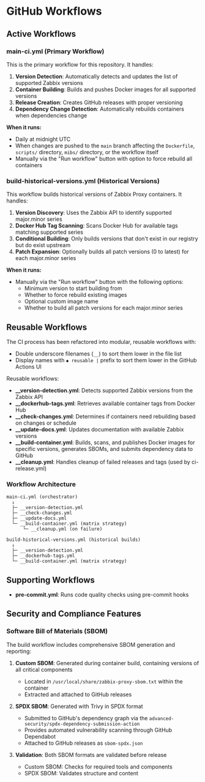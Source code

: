 # GitHub Workflows

## Active Workflows

### main-ci.yml (Primary Workflow)

This is the primary workflow for this repository. It handles:

1. **Version Detection**: Automatically detects and updates the list of supported Zabbix versions
2. **Container Building**: Builds and pushes Docker images for all supported versions
3. **Release Creation**: Creates GitHub releases with proper versioning
4. **Dependency Change Detection**: Automatically rebuilds containers when dependencies change

**When it runs:**
- Daily at midnight UTC
- When changes are pushed to the `main` branch affecting the `Dockerfile`, `scripts/` directory, `mibs/` directory, or the workflow itself
- Manually via the "Run workflow" button with option to force rebuild all containers

### build-historical-versions.yml (Historical Versions)

This workflow builds historical versions of Zabbix Proxy containers. It handles:

1. **Version Discovery**: Uses the Zabbix API to identify supported major.minor series
2. **Docker Hub Tag Scanning**: Scans Docker Hub for available tags matching supported series
3. **Conditional Building**: Only builds versions that don't exist in our registry but do exist upstream
4. **Patch Expansion**: Optionally builds all patch versions (0 to latest) for each major.minor series

**When it runs:**
- Manually via the "Run workflow" button with the following options:
  - Minimum version to start building from
  - Whether to force rebuild existing images
  - Optional custom image name
  - Whether to build all patch versions for each major.minor series

## Reusable Workflows

The CI process has been refactored into modular, reusable workflows with:
- Double underscore filenames (`__`) to sort them lower in the file list
- Display names with `◆ reusable |` prefix to sort them lower in the GitHub Actions UI

Reusable workflows:

- **__version-detection.yml**: Detects supported Zabbix versions from the Zabbix API
- **__dockerhub-tags.yml**: Retrieves available container tags from Docker Hub
- **__check-changes.yml**: Determines if containers need rebuilding based on changes or schedule
- **__update-docs.yml**: Updates documentation with available Zabbix versions
- **__build-container.yml**: Builds, scans, and publishes Docker images for specific versions, generates SBOMs, and submits dependency data to GitHub
- **__cleanup.yml**: Handles cleanup of failed releases and tags (used by ci-release.yml)

### Workflow Architecture

```
main-ci.yml (orchestrator)
  ↓
  ├─ __version-detection.yml
  ├─ __check-changes.yml
  ├─ __update-docs.yml
  └─ __build-container.yml (matrix strategy)
      └─ __cleanup.yml (on failure)

build-historical-versions.yml (historical builds)
  ↓
  ├─ __version-detection.yml
  ├─ __dockerhub-tags.yml
  └─ __build-container.yml (matrix strategy)
```

## Supporting Workflows

- **pre-commit.yml**: Runs code quality checks using pre-commit hooks

## Security and Compliance Features

### Software Bill of Materials (SBOM)

The build workflow includes comprehensive SBOM generation and reporting:

1. **Custom SBOM**: Generated during container build, containing versions of all critical components
   - Located in `/usr/local/share/zabbix-proxy-sbom.txt` within the container
   - Extracted and attached to GitHub releases

2. **SPDX SBOM**: Generated with Trivy in SPDX format
   - Submitted to GitHub's dependency graph via the `advanced-security/spdx-dependency-submission-action`
   - Provides automated vulnerability scanning through GitHub Dependabot
   - Attached to GitHub releases as `sbom-spdx.json`

3. **Validation**: Both SBOM formats are validated before release
   - Custom SBOM: Checks for required tools and components
   - SPDX SBOM: Validates structure and content
